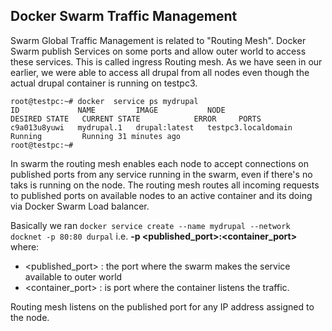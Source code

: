 ## Docker Swarm Traffic Management

Swarm Global Traffic Management is related to "Routing Mesh". Docker Swarm publish Services on some ports and allow outer world to access these services. This is called ingress Routing mesh. As we have seen in our earlier, we were able to access all drupal from all nodes even though the actual drupal container is running on testpc3.
```
root@testpc:~# docker  service ps mydrupal
ID             NAME         IMAGE           NODE                  DESIRED STATE   CURRENT STATE            ERROR     PORTS
c9a013u8yuwi   mydrupal.1   drupal:latest   testpc3.localdomain   Running         Running 31 minutes ago
root@testpc:~# 
```
In swarm the routing mesh enables each node to accept connections on published ports from any service running in the swarm, even if there's no taks is running on the node. The routing mesh routes all incoming requests to published ports on available nodes to an active container and its doing via Docker Swarm Load balancer.

Basically we ran ```docker service create --name mydrupal --network docknet -p 80:80 durpal``` i.e. <strong> -p <published_port>:<container_port> </strong> where:
* <published_port> : the port where the swarm makes the service available to outer world
* <container_port> : is port where the container listens the traffic.

Routing mesh listens on the published port for any IP address assigned to the node.